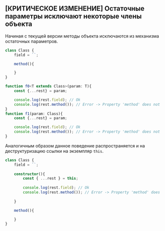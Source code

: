 ## [КРИТИЧЕСКОЕ ИЗМЕНЕНИЕ] Остаточные параметры исключают некоторые члены объекта

Начиная с текущей версии методы объекта исключаются из механизма остаточных параметров.

`````ts
class Class {
    field = ``;

    method(){

    }
}

function f0<T extends Class>(param: T){
    const {...rest} = param;

    console.log(rest.field); // Ok
    console.log(rest.method()); // Error -> Property 'method' does not exist on type 'Omit<T, "field" | "method">'.ts(2339)
}
function f1(param: Class){
    const {...rest} = param;

    console.log(rest.field); // Ok
    console.log(rest.method()); // Error -> Property 'method' does not exist on type '{}'.ts(2339)
}
`````

Аналогичным образом данное поведение распространяется и на деструктуризацию ссылки на экземпляр `this`.

`````ts
class Class {
    field = ``;
    
    constructor(){
        const { ...rest } = this;
        
        console.log(rest.field); // Ok
        console.log(rest.method()); // Error -> Property 'method' does not exist on type 'Omit<this, "method">'.ts(2339)
        
    }

    method(){

    }
}
`````